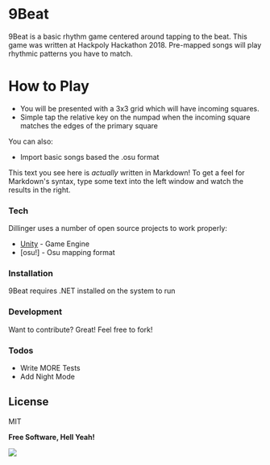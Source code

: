 # 9Beat

9Beat is a basic rhythm game centered around tapping to the beat. This game was written at Hackpoly Hackathon 2018. Pre-mapped songs will play rhythmic patterns you have to match.

# How to Play

  - You will be presented with a 3x3 grid which will have incoming squares.
  - Simple tap the relative key on the numpad when the incoming square matches the edges of the primary square

You can also:
  - Import basic songs based the .osu format

This text you see here is *actually* written in Markdown! To get a feel for Markdown's syntax, type some text into the left window and watch the results in the right.

### Tech

Dillinger uses a number of open source projects to work properly:

* [Unity] - Game Engine
* [osu!] - Osu mapping format

### Installation

9Beat requires .NET installed on the system to run

### Development

Want to contribute? Great! Feel free to fork!




### Todos

 - Write MORE Tests
 - Add Night Mode

License
----

MIT


**Free Software, Hell Yeah!**

[//]: # (These are reference links used in the body of this note and get stripped out when the markdown processor does its job. There is no need to format nicely because it shouldn't be seen. Thanks SO - http://stackoverflow.com/questions/4823468/store-comments-in-markdown-syntax)


   [Unity]: <https://unity3d.com/>
   [osu]: <https://osu.ppy.sh/home>

[![](https://i.gyazo.com/1797bca7f71522018502e112d4988001.png)](https://nodesource.com/products/nsolid)

